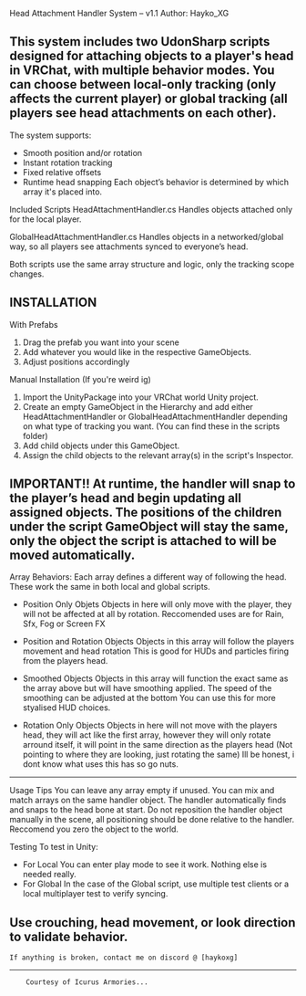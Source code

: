 Head Attachment Handler System – v1.1
	Author: Hayko_XG

This system includes two UdonSharp scripts designed for attaching objects to a player's head in VRChat, with multiple behavior modes. 
You can choose between local-only tracking (only affects the current player) or global tracking (all players see head attachments on each other).
---------------------------------------------------------------------------------------------------------------------------------------------
The system supports:
- Smooth position and/or rotation
- Instant rotation tracking
- Fixed relative offsets
- Runtime head snapping
Each object’s behavior is determined by which array it's placed into.

Included Scripts
HeadAttachmentHandler.cs
Handles objects attached only for the local player.

GlobalHeadAttachmentHandler.cs
Handles objects in a networked/global way, so all players see attachments synced to everyone’s head.

Both scripts use the same array structure and logic, only the tracking scope changes.


INSTALLATION
---------------------------------------------------------------------------------------------------------------------------------------------
With Prefabs
1) Drag the prefab you want into your scene
2) Add whatever you would like in the respective GameObjects.
3) Adjust positions accordingly

Manual Installation (If you're weird ig)
1) Import the UnityPackage into your VRChat world Unity project.
2) Create an empty GameObject in the Hierarchy and add either HeadAttachmentHandler or GlobalHeadAttachmentHandler depending on what type of tracking you want. (You can find these in  the scripts folder)
3) Add child objects under this GameObject. 
4) Assign the child objects to the relevant array(s) in the script's Inspector.

IMPORTANT!! 
At runtime, the handler will snap to the player’s head and begin updating all assigned objects.
The positions of the children under the script GameObject will stay the same, only the object the script is attached to will be moved automatically.
---------------------------------------------------------------------------------------------------------------------------------------------
Array Behaviors:
Each array defines a different way of following the head. These work the same in both local and global scripts.

- Position Only Objets
Objects in here will only move with the player, they will not be affected at all by rotation.
Reccomended uses are for Rain, Sfx, Fog or Screen FX

- Position and Rotation Objects
Objects in this array will follow the players movement and head rotation
This is good for HUDs and particles firing from the players head.

- Smoothed Objects
Objects in this array will function the exact same as the array above but will have smoothing applied. The speed of the smoothing can be adjusted at the bottom
You can use this for more styalised HUD choices.

- Rotation Only Objects
Objects in here will not move with the players head, they will act like the first array, however they will only rotate arround itself, it will point in the same direction as the players head (Not pointing to where they are looking, just rotating the same)
Ill be honest, i dont know what uses this has so go nuts.
---------------------------------------------------------------------------------------------------------------------------------------------
Usage Tips
You can leave any array empty if unused. You can mix and match arrays on the same handler object.
The handler automatically finds and snaps to the head bone at start. 
Do not reposition the handler object manually in the scene, all positioning should be done relative to the handler. Reccomend you zero the object to the world.

Testing
To test in Unity:
- For Local
	You can enter play mode to see it work. Nothing else is needed really.
- For Global
	In the case of the Global script, use multiple test clients or a local multiplayer test to verify syncing.

Use crouching, head movement, or look direction to validate behavior.
---------------------------------------------------------------------------------------------------------------------------------------------
	If anything is broken, contact me on discord @ [haykoxg]
---------------------------------------------------------------------------------------------------------------------------------------------
		Courtesy of Icurus Armories...
